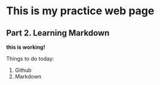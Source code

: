 # This is my practice web page 

## Part 2. Learning Markdown

**this is working!**


Things to do today:
1. Github
2. Markdown 
